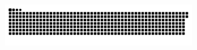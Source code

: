<picture>
  <source media="(prefers-color-scheme: dark)" srcset="https://raw.githubusercontent.com/MarineHakobyan/MarineHakobyan/0a11eb5b47a298832a8498a4bbda923436bb4de0/github-contribution-grid-snake-dark.svg" />
  <source media="(prefers-color-scheme: light)" srcset="https://raw.githubusercontent.com/MarineHakobyan/MarineHakobyan/0a11eb5b47a298832a8498a4bbda923436bb4de0/github-contribution-grid-snake.svg" />
  <img alt="github-snake" src="https://raw.githubusercontent.com/MarineHakobyan/MarineHakobyan/0a11eb5b47a298832a8498a4bbda923436bb4de0/github-contribution-grid-snake-dark.svg" />
</picture>

